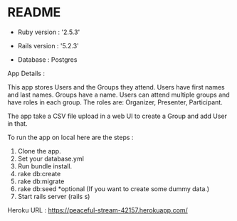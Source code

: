 # README

* Ruby version : '2.5.3'

* Rails version : '5.2.3'

* Database : Postgres

App Details :

This app stores Users and the Groups they attend. Users have first names and last names.
Groups have a name. Users can attend multiple groups and have roles in each group. The roles
are: Organizer, Presenter, Participant.

The app take a CSV file upload in a web UI to create a Group and add User in that.

To run the app on local here are the steps :

1. Clone the app.
2. Set your database.yml
3. Run bundle install.
4. rake db:create
5. rake db:migrate
6. rake db:seed *optional (If you want to create some dummy data.)
7. Start rails server (rails s)


Heroku URL : https://peaceful-stream-42157.herokuapp.com/
